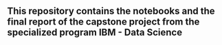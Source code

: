 ## This repository contains the notebooks and the final report of the capstone project from the specialized program IBM - Data Science
